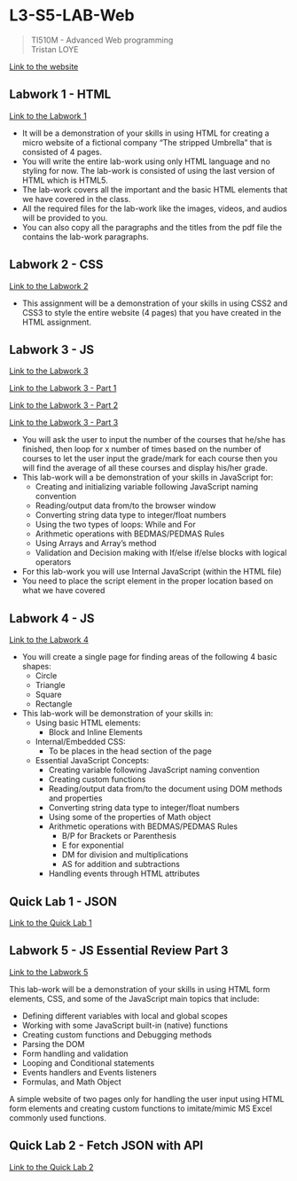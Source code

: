 # L3-S5-LAB-Web
> TI510M - Advanced Web programming<br>
> Tristan LOYE

[Link to the website](https://trisl01.github.io/L3-S5-LAB-Web/)

## Labwork 1 - HTML
[Link to the Labwork 1](https://trisl01.github.io/L3-S5-LAB-Web/Labwork-1)

- It will be a demonstration of your skills in using HTML for creating a micro website of a fictional company “The stripped Umbrella” that is consisted of 4 pages.
- You will write the entire lab-work using only HTML language and no styling for now. The lab-work is consisted of using the last version of HTML which is HTML5.
- The lab-work covers all the important and the basic HTML elements that we have covered in the class.
- All the required files for the lab-work like the images, videos, and audios will be provided to you.
- You can also copy all the paragraphs and the titles from the pdf file the contains the lab-work paragraphs.

## Labwork 2 - CSS
[Link to the Labwork 2](https://trisl01.github.io/L3-S5-LAB-Web/Labwork-2)

- This assignment will be a demonstration of your skills in using CSS2 and CSS3 to style the entire website (4 pages) that you have created in the HTML assignment.

## Labwork 3 - JS
[Link to the Labwork 3](https://trisl01.github.io/L3-S5-LAB-Web/Labwork-3)

[Link to the Labwork 3 - Part 1](https://trisl01.github.io/L3-S5-LAB-Web/Labwork-3/part-1.html)

[Link to the Labwork 3 - Part 2](https://trisl01.github.io/L3-S5-LAB-Web/Labwork-3/part-2.html)

[Link to the Labwork 3 - Part 3](https://trisl01.github.io/L3-S5-LAB-Web/Labwork-3/part-3.html)

- You will ask the user to input the number of the courses that he/she has finished, then loop for x number of times based on the number of courses to let the user input the grade/mark for each course then you will find the average of all these courses and display his/her grade.
- This lab-work will a be demonstration of your skills in JavaScript for:
  - Creating and initializing variable following JavaScript naming convention
  - Reading/output data from/to the browser window
  - Converting string data type to integer/float numbers
  - Using the two types of loops: While and For
  - Arithmetic operations with BEDMAS/PEDMAS Rules
  - Using Arrays and Array’s method
  - Validation and Decision making with If/else if/else blocks with logical operators
- For this lab-work you will use Internal JavaScript (within the HTML file)
- You need to place the script element in the proper location based on what we have covered

## Labwork 4 - JS
[Link to the Labwork 4](https://trisl01.github.io/L3-S5-LAB-Web/Labwork-4)

- You will create a single page for finding areas of the following 4 basic shapes:
  - Circle
  - Triangle
  - Square
  - Rectangle
- This lab-work will be demonstration of your skills in:
  - Using basic HTML elements:
    - Block and Inline Elements
  - Internal/Embedded CSS:
    - To be places in the head section of the page
  - Essential JavaScript Concepts:
    - Creating variable following JavaScript naming convention
    - Creating custom functions
    - Reading/output data from/to the document using DOM methods and properties
    - Converting string data type to integer/float numbers
    - Using some of the properties of Math object
    - Arithmetic operations with BEDMAS/PEDMAS Rules
      - B/P for Brackets or Parenthesis
      - E for exponential
      - DM for division and multiplications
      - AS for addition and subtractions
    - Handling events through HTML attributes

## Quick Lab 1 - JSON
[Link to the Quick Lab 1](https://trisl01.github.io/L3-S5-LAB-Web/Quick-lab-1)

## Labwork 5 - JS Essential Review Part 3
[Link to the Labwork 5](https://trisl01.github.io/L3-S5-LAB-Web/Labwork-5)

This lab-work will be a demonstration of your skills in using HTML form elements, CSS, and some of the JavaScript main topics that include:
- Defining different variables with local and global scopes
- Working with some JavaScript built-in (native) functions
- Creating custom functions and Debugging methods
- Parsing the DOM
- Form handling and validation
- Looping and Conditional statements
- Events handlers and Events listeners
- Formulas, and Math Object

A simple website of two pages only for handling the user input using HTML form elements and creating custom functions to imitate/mimic MS Excel commonly used functions.

## Quick Lab 2 - Fetch JSON with API
[Link to the Quick Lab 2](https://trisl01.github.io/L3-S5-LAB-Web/Quick-lab-2)
